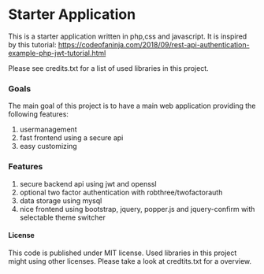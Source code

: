 # Starter Application

This is a starter application written in php,css and javascript.
It is inspired by this tutorial: https://codeofaninja.com/2018/09/rest-api-authentication-example-php-jwt-tutorial.html

Please see credits.txt for a list of used libraries in this project.

### Goals

The main goal of this project is to have a main web application providing the following features:

1. usermanagement
2. fast frontend using a secure api
3. easy customizing 

### Features

1. secure backend api using jwt and openssl
2. optional two factor authentication with robthree/twofactorauth
3. data storage using mysql
4. nice frontend using bootstrap, jquery, popper.js and jquery-confirm with selectable theme switcher

#### License
This code is published under MIT license. Used libraries in this project might using other licenses. Please take a look at credtits.txt for a overview.